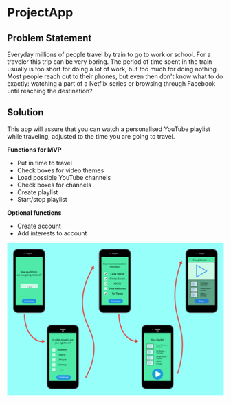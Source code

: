 # ProjectApp

## Problem Statement 
Everyday millions of people travel by train to go to work or school. 
For a traveler this trip can be very boring. 
The period of time spent in the train usually is too short for doing a lot of work, but too much for doing nothing. 
Most people reach out to their phones, but even then don't know what to do exactly: watching a part of a Netflix series or browsing through Facebook until reaching the destination? 

## Solution 
This app will assure that you can watch a personalised YouTube playlist while traveling, adjusted to the time you are going to travel.  

**Functions for MVP**
- Put in time to travel
- Check boxes for video themes
- Load possible YouTube channels 
- Check boxes for channels 
- Create playlist 
- Start/stop playlist 

**Optional functions**
- Create account 
- Add interests to account 

![Alt text](https://github.com/teunisvdh/ProjectApp/blob/master/doc/jpg_Tekengebied%201%404x-100.jpg)
